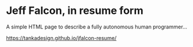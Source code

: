 # Jeff Falcon, in resume form

A simple HTML page to describe a fully autonomous human programmer...

https://tankadesign.github.io/jfalcon-resume/
